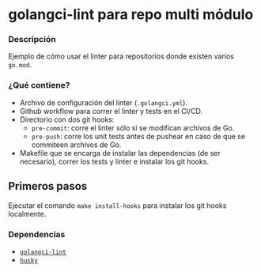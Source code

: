 # golangci-lint para repo multi módulo

### Descripción

Ejemplo de cómo usar el linter para repositorios donde existen varios ``go.mod``.

### ¿Qué contiene?

- Archivo de configuración del linter (`.golangci.yml`).
- Github workflow para correr el linter y tests en el CI/CD.
- Directorio con dos git hooks:
  - ``pre-commit``: corre el linter sólo si se modifican archivos de Go.
  - ``pre-push``: corre los unit tests antes de pushear en caso de que se commiteen archivos de Go.
- Makefile que se encarga de instalar las dependencias (de ser necesario), correr los tests y linter e instalar los git hooks.

## Primeros pasos

Ejecutar el comando `make install-hooks` para instalar los git hooks localmente.

### Dependencias

- [`golangci-lint`](https://golangci-lint.run/)
- [`husky`](https://github.com/automation-co/husky)
